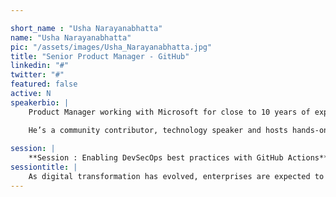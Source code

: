 ```yaml
---

short_name : "Usha Narayanabhatta"
name: "Usha Narayanabhatta"
pic: "/assets/images/Usha_Narayanabhatta.jpg"
title: "Senior Product Manager - GitHub"
linkedin: "#"
twitter: "#"
featured: false
active: N
speakerbio: |
    Product Manager working with Microsoft for close to 10 years of experience on various globally successful products such as Microsoft Windows, Azure DevOps (VSTS) and AZURE. Currently working with GitHub.

    He’s a community contributor, technology speaker and hosts hands-on workshops on Mixed Reality, AR/VR and Unity. He has recently delivered talks at Unite India 2018 and 2019 hosted by Unity and at Mixed Reality Dev Summit at Microsoft London.
    
session: |
    **Session : Enabling DevSecOps best practices with GitHub Actions**        
sessiontitle: |
    As digital transformation has evolved, enterprises are expected to deliver continuous value by releasing frequent feature updates with little to no disruption to their customers. Although many organisations are adopting DevOps, implementing effective practices at enterprise-scale can be an overhead. In this session we will show you how to use GitHub Actions for Azure to easily create code-to-cloud automation workflows that apply DevSecOps best practices.
---
```


